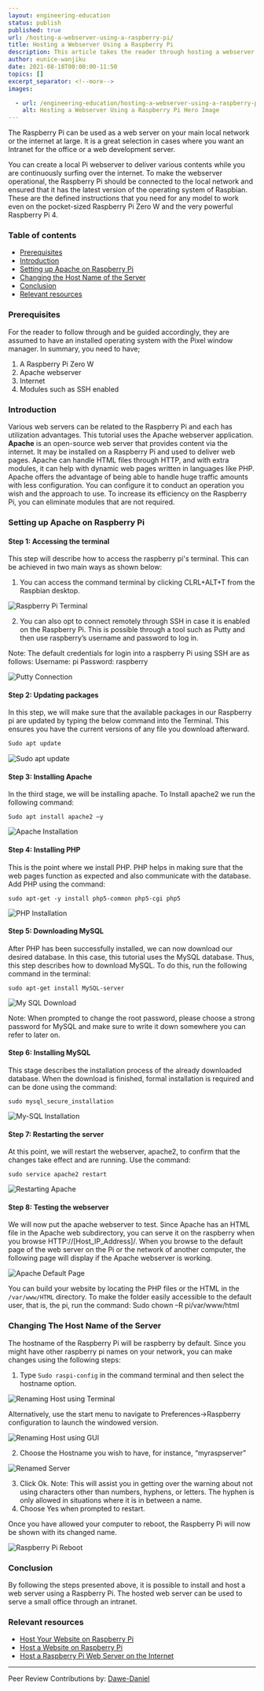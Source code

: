 ```yaml
---
layout: engineering-education
status: publish
published: true
url: /hosting-a-webserver-using-a-raspberry-pi/
title: Hosting a Webserver Using a Raspberry Pi
description: This article takes the reader through hosting a webserver using a Raspberry Pi. The Raspberry Pi can be used as a web server on your main local network or the internet at large. It is a great selection in cases where you want an Intranet for the office or web development server.
author: eunice-wanjiku
date: 2021-08-18T00:00:00-11:50
topics: []
excerpt_separator: <!--more-->
images:

  - url: /engineering-education/hosting-a-webserver-using-a-raspberry-pi/hero.jpg
    alt: Hosting a Webserver Using a Raspberry Pi Hero Image
---
```

The Raspberry Pi can be used as a web server on your main local network or the internet at large. It is a great selection in cases where you want an Intranet for the office or a web development server.
<!--more-->
You can create a local Pi webserver to deliver various contents while you are continuously surfing over the internet. To make the webserver operational, the Raspberry Pi should be connected to the local network and ensured that it has the latest version of the operating system of Raspbian. These are the defined instructions that you need for any model to work even on the pocket-sized Raspberry Pi Zero W and the very powerful Raspberry Pi 4.

### Table of contents
- [Prerequisites](#prerequisites)
- [Introduction](#introduction)
- [Setting up Apache on Raspberry Pi](#setting-up-apache-on-raspberry-pi)
- [Changing the Host Name of the Server](#changing-the-host-name-of-the-server)
- [Conclusion](#conclusion)
- [Relevant resources](#relevant-resources)

### Prerequisites
For the reader to follow through and be guided accordingly, they are assumed to have an installed operating system with the Pixel window manager. In summary, you need to have;
1.  A Raspberry Pi Zero W
2.  Apache webserver
3.  Internet
4.  Modules such as SSH enabled

### Introduction
Various web servers can be related to the Raspberry Pi and each has utilization advantages. This tutorial uses the Apache webserver application. **Apache** is an open-source web server that provides content via the internet. It may be installed on a Raspberry Pi and used to deliver web pages. Apache can handle HTML files through HTTP, and with extra modules, it can help with dynamic web pages written in languages like PHP. Apache offers the advantage of being able to handle huge traffic amounts with less configuration. You can configure it to conduct an operation you wish and the approach to use. To increase its efficiency on the Raspberry Pi, you can eliminate modules that are not required.

### Setting up Apache on Raspberry Pi
#### Step 1: Accessing the terminal
This step will describe how to access the raspberry pi's terminal. This can be achieved in two main ways as shown below:
1. You can access the command terminal by clicking CLRL+ALT+T from the Raspbian desktop.

![Raspberry Pi Terminal](/engineering-education/hosting-a-webserver-using-a-raspberry-pi/terminal.png)

2. You can also opt to connect remotely through SSH in case it is enabled on the Raspberry Pi. This is possible through a tool such as Putty and then use raspberry’s username and password to log in.

Note: The default credentials for login into a raspberry Pi using SSH are as follows:
Username: pi
Password: raspberry

![Putty Connection](/engineering-education/hosting-a-webserver-using-a-raspberry-pi/puttylogin.png)

#### Step 2: Updating packages
In this step, we will make sure that the available packages in our Raspberry pi are updated by typing the below command into the Terminal. This ensures you have the current versions of any file you download afterward.

```bash
Sudo apt update
```

![Sudo apt update](/engineering-education/hosting-a-webserver-using-a-raspberry-pi/sudoaptupdate.png)

#### Step 3: Installing Apache
In the third stage, we will be installing apache. To Install apache2 we run the following command:

```
Sudo apt install apache2 –y
```

![Apache Installation](/engineering-education/hosting-a-webserver-using-a-raspberry-pi/installapache.png)

#### Step 4: Installing PHP
This is the point where we install PHP. PHP helps in making sure that the web pages function as expected and also communicate with the database.
Add PHP using the command:

```
sudo apt-get -y install php5-common php5-cgi php5
```

![PHP Installation](/engineering-education/hosting-a-webserver-using-a-raspberry-pi/installphp.png)

#### Step 5: Downloading MySQL
After PHP has been successfully installed, we can now download our desired database. In this case, this tutorial uses the MySQL database. Thus, this step describes how to download MySQL.
To do this, run the following command in the terminal:

```
sudo apt-get install MySQL-server
```

![My SQL Download](/engineering-education/hosting-a-webserver-using-a-raspberry-pi/downloaddb.png)

Note: When prompted to change the root password, please choose a strong password for MySQL and make sure to write it down somewhere you can refer to later on.

#### Step 6: Installing MySQL
This stage describes the installation process of the already downloaded database.
When the download is finished, formal installation is required and can be done using the command:

```
sudo mysql_secure_installation
```

![My-SQL Installation](/engineering-education/hosting-a-webserver-using-a-raspberry-pi/installdb.png)

#### Step 7: Restarting the server
At this point, we will restart the webserver, apache2, to confirm that the changes take effect and are running. Use the command:

```
sudo service apache2 restart
```

![Restarting Apache](/engineering-education/hosting-a-webserver-using-a-raspberry-pi/restartapache.png)

#### Step 8: Testing the webserver
We will now put the apache webserver to test. Since Apache has an HTML file in the Apache web subdirectory, you can serve it on the raspberry when you browse HTTP://[Host_IP_Address]/.
When you browse to the default page of the web server on the Pi or the network of another computer, the following page will display if the Apache webserver is working.

![Apache Default Page](/engineering-education/hosting-a-webserver-using-a-raspberry-pi/defaultpage.png)

You can build your website by locating the PHP files or the HTML in the `/var/www/HTML` directory. To make the folder easily accessible to the default user, that is, the pi, run the command:
Sudo chown –R pi/var/www/html

### Changing The Host Name of the Server
The hostname of the Raspberry Pi will be raspberry by default. Since you might have other raspberry pi names on your network, you can make changes using the following steps:
1.  Type `Sudo raspi-config` in the command terminal and then select the hostname option.

![Renaming Host using Terminal](/engineering-education/hosting-a-webserver-using-a-raspberry-pi/renaminghost1.png)

Alternatively, use the start menu to navigate to Preferences->Raspberry configuration to launch the windowed version.

![Renaming Host using GUI](/engineering-education/hosting-a-webserver-using-a-raspberry-pi/renaminghost2.png)

2.  Choose the Hostname you wish to have, for instance, “myraspserver”

![Renamed Server](/engineering-education/hosting-a-webserver-using-a-raspberry-pi/serverrenamed.png)

3.  Click Ok.
    Note: This will assist you in getting over the warning about not using characters other than numbers, hyphens, or letters. The hyphen is only allowed in situations where it is in between a name.
4.  Choose Yes when prompted to restart.

Once you have allowed your computer to reboot, the Raspberry Pi will now be shown with its changed name.

![Raspberry Pi Reboot](/engineering-education/hosting-a-webserver-using-a-raspberry-pi/reboot.png)

### Conclusion
By following the steps presented above, it is possible to install and host a web server using a Raspberry Pi. The hosted web server can be used to serve a small office through an intranet.

### Relevant resources
- [Host Your Website on Raspberry Pi](https://www.instructables.com/Host-your-website-on-Raspberry-pi/)
- [Host a Website on Raspberry Pi](https://fireship.io/lessons/host-website-raspberry-pi/)
- [Host a Raspberry Pi Web Server on the Internet](https://medium.com/swlh/host-a-raspberry-pi-web-server-on-the-internet-89786287db77)

---
Peer Review Contributions by: [Dawe-Daniel](/engineering-education/authors/dawe-daniel/)

